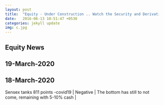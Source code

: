 ```yaml
---
layout: post
title:  "Equity - Under Construction .. Watch the Security and Derivative -  The Bigger the better? Bull or Bear"
date:   2016-06-13 10:51:47 +0530
categories: jekyll update
img: c.jpg
---
```



## Equity News 



## 19-March-2020 

## 18-March-2020 
Sensex tanks 811 points -covid19 | Negative | The bottom has still to not come, remaining with 5-10% cash  |

